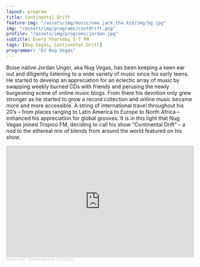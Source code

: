 ```yaml
---
layout: program
title: Continental Drift
feature-img: "/assets/img/music/new.jack.tha.kid/img/bg.jpg"
img: "/assets/img/programs/contdrift.png"
profile: "/assets/img/programs/jordan.jpg"
subtitle: Every Thursday 5-7 PM
tags: [Nug Vegas, Continental Drift]
programmer: "DJ Nug Vegas"
---
```


Boise native Jordan Unger, aka Nug Vegas, has been keeping a keen ear out and diligently listening to a wide variety of music since his early teens. He started to develop an appreciation for an eclectic array of music by swapping weekly burned CDs with friends and perusing the newly burgeoning scene of online music blogs. From there his devotion only grew stronger as he started to grow a record collection and online music became more and more accessible. A string of international travel throughout his 20’s – from places ranging to Latin America to Europe to North Africa – enhanced his appreciation for global grooves. It is in this light that Nug Vegas joined Tropico FM, deciding to call his show “Continental Drift” – a nod to the ethereal mix of blends from around the world featured on his show.

<iframe width="100%" height="300" scrolling="no" frameborder="no" allow="autoplay" src="https://w.soundcloud.com/player/?url=https%3A//api.soundcloud.com/playlists/1544359018&color=%23ff5500&auto_play=false&hide_related=false&show_comments=true&show_user=true&show_reposts=false&show_teaser=true&visual=true"></iframe><div style="font-size: 10px; color: #cccccc;line-break: anywhere;word-break: normal;overflow: hidden;white-space: nowrap;text-overflow: ellipsis; font-family: Interstate,Lucida Grande,Lucida Sans Unicode,Lucida Sans,Garuda,Verdana,Tahoma,sans-serif;font-weight: 100;"><a href="https://soundcloud.com/kyle-scheffler-458698114" title="Tropico FM" target="_blank" style="color: #cccccc; text-decoration: none;">Tropico FM</a> · <a href="https://soundcloud.com/kyle-scheffler-458698114/sets/continental-drift-12-22-2022" title="Continental Drift 12/22/2022" target="_blank" style="color: #cccccc; text-decoration: none;">Continental Drift 12/22/2022</a></div>
